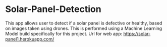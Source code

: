# Solar-Panel-Detection
This app allows user to detect if a solar panel is defective or healthy, based on images taken using drones. This is performed using a Machine Learning Model build specifically for this project. 
Url for web app: https://solar-panel1.herokuapp.com/
